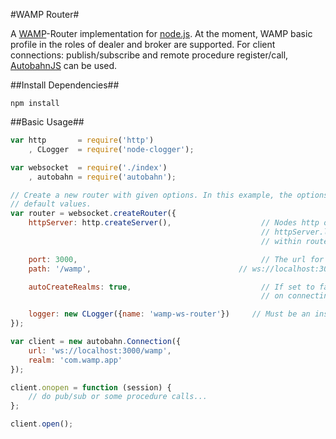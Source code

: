 #WAMP Router#

A [WAMP](http://wamp.ws)-Router implementation for [node.js](http://nodejs.org).
At the moment, WAMP basic profile in the roles of dealer and broker are supported.
For client connections: publish/subscribe and remote procedure register/call,
[AutobahnJS](http://autobahn.ws/js) can be used.

##Install Dependencies##

```
npm install
```

##Basic Usage##

``` Javascript
var http       = require('http')
    , CLogger  = require('node-clogger');

var websocket  = require('./index')
    , autobahn = require('autobahn');

// Create a new router with given options. In this example, the options are the
// default values.
var router = websocket.createRouter({
    httpServer: http.createServer(),                    // Nodes http or https server can be used.
                                                        // httpServer.listen() will be called from
                                                        // within router constructor.

    port: 3000,                                         // The url for client connections will be:
    path: '/wamp',                                 // ws://localhost:3000/wamp.

    autoCreateRealms: true,                             // If set to false, an exception will be thrown
                                                        // on connecting to a non-existent realm.

    logger: new CLogger({name: 'wamp-ws-router'})     // Must be an instance of 'node-clogger'.
});

var client = new autobahn.Connection({
    url: 'ws://localhost:3000/wamp',
    realm: 'com.wamp.app'
});

client.onopen = function (session) {
    // do pub/sub or some procedure calls...
};

client.open();
```
